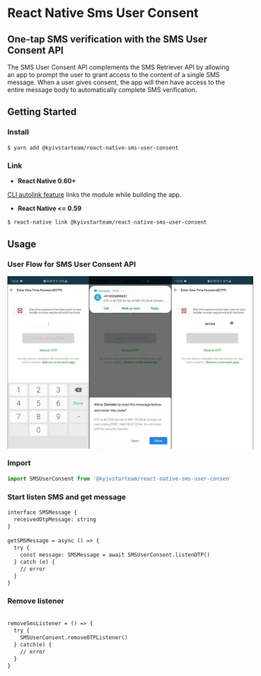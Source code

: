 # React Native Sms User Consent

## One-tap SMS verification with the SMS User Consent API
The SMS User Consent API complements the SMS Retriever API by allowing an app to prompt the user to grant access to the content of a single SMS message. When a user gives consent, the app will then have access to the entire message body to automatically complete SMS verification.

## Getting Started


### Install

```
$ yarn add @kyivstarteam/react-native-sms-user-consent
```

### Link

- **React Native 0.60+**


[CLI autolink feature](https://github.com/react-native-community/cli/blob/master/docs/autolinking.md) links the module while building the app. 


- **React Native <= 0.59**


```bash
$ react-native link @kyivstarteam/react-native-sms-user-consent
```

## Usage

### User Flow for SMS User Consent API

<div style="display: flex; flex-direction: row; flex-wrap: nowrap;">
<img src="/assets/images/user-consent-1.png" width=200 height="390" />
<img src="/assets/images/user-consent-2.png" width=200 height="390" />
<img src="/assets/images/user-consent-3.png" width=200 height="390" />
</div>


### Import

```js
import SMSUserConsent from '@kyivstarteam/react-native-sms-user-consent';
```

### Start listen SMS and get message
```tsx
interface SMSMessage {
  receivedOtpMessage: string
}

getSMSMessage = async () => {
  try {
    const message: SMSMessage = await SMSUserConsent.listenOTP()
  } catch (e) {
    // error
  }
}

```

### Remove listener
```tsx

removeSmsListener = () => {
  try {
    SMSUserConsent.removeOTPListener()
  } catch(e) {
    // error
  }
}

```
